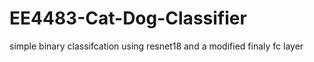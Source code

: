 # EE4483-Cat-Dog-Classifier
simple binary classifcation using resnet18 and a modified finaly fc layer
